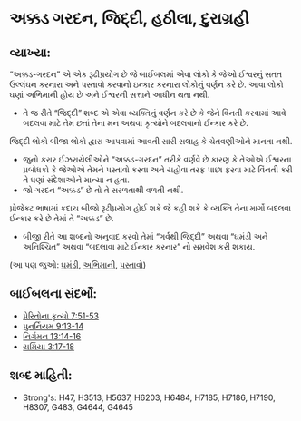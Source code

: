 # અક્કડ ગરદન, જિદ્દી, હઠીલા, દુરાગ્રહી 

## વ્યાખ્યા: 

“અક્કડ-ગરદન” એ એક રૂઢીપ્રયોગ છે જે બાઈબલમાં એવા લોકો કે જેઓ ઈશ્વરનું સતત ઉલ્લંઘન કરનારા અને પસ્તાવો કરવાનો ઇન્કાર કરનારા લોકોનું વર્ણન કરે છે.
આવા લોકો ઘણાં અભિમાની હોય છે અને ઈશ્વરની સત્તાને આધીન થતા નથી.

* તે જ રીતે “જિદ્દી” શબ્દ એ એવા વ્યક્તિનું વર્ણન કરે છે કે જેને વિંનતી કરવામાં આવે બદલવા માટે તેમ છતાં તેના મન અથવા કૃત્યોને બદલવાનો ઈન્કાર કરે છે.

જિદ્દી લોકો બીજા લોકો દ્વારા આપવામાં આવતી સારી સલાહ કે ચેતવણીઓને માનતા નથી.

* જુનો કરાર ઈઝરાયેલીઓને “અક્કડ-ગરદન” તરીકે વર્ણવે છે કારણ કે તેઓએ ઈશ્વરના પ્રબોધકો કે જેઓએ તેમને પસ્તાવો કરવા અને યહોવા તરફ પાછા ફરવા માટે વિંનતી કરી તે ઘણાં સંદેશાઓને માન્યા ન હતા.
* જો ગરદન “અક્કડ” છે તો તે સરળતાથી વળતી નથી.

પ્રોજેક્ટ ભાષામાં કદાચ બીજો રૂઢીપ્રયોગ હોઈ શકે જે કહી શકે કે વ્યક્તિ તેના માર્ગો બદલવા ઈન્કાર કરે છે તેમાં તે “અક્કડ” છે.

* બીજી રીતે આ શબ્દનો અનુવાદ કરવો તેમાં “ગર્વથી જિદ્દી” અથવા “ઘમંડી અને અનિશ્ચિત” અથવા “બદલાવા માટે ઈન્કાર કરનાર” નો સમવેશ કરી શકાય.

(આ પણ જુઓ: [ઘમંડી](../other/arrogant.md), [અભિમાની](../other/proud.md), [પસ્તાવો](../kt/repent.md))

## બાઈબલના સંદર્ભો: 

* [પ્રેરિતોના કૃત્યો 7:51-53](rc://gu/tn/help/act/07/51)
* [પુનર્નિયમ 9:13-14](rc://gu/tn/help/deu/09/13)
* [નિર્ગમન 13:14-16](rc://gu/tn/help/exo/13/14)
* [યર્મિયા 3:17-18](rc://gu/tn/help/jer/03/17)

## શબ્દ માહિતી: 

* Strong's: H47, H3513, H5637, H6203, H6484, H7185, H7186, H7190, H8307, G483, G4644, G4645
